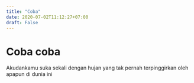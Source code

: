 ```yaml
---
title: "Coba"
date: 2020-07-02T11:12:27+07:00
draft: False
---
```


<h1>Coba coba</h1>

Akudankamu suka sekali dengan hujan yang tak pernah terpinggirkan oleh apapun di dunia ini

